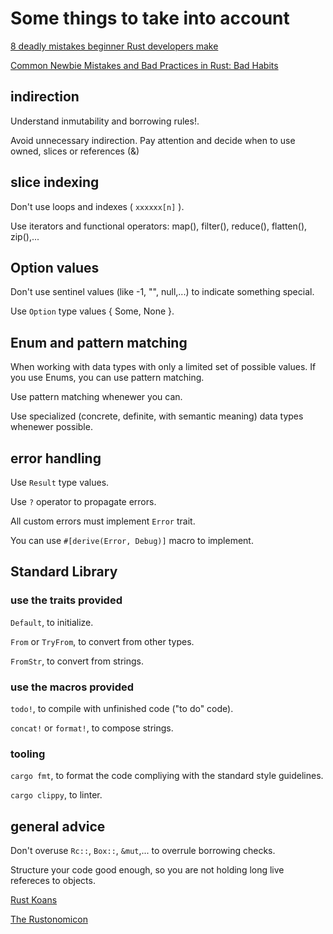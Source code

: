 # Some things to take into account

[8 deadly mistakes beginner Rust developers make](https://www.youtube.com/watch?v=PbR4ECFIckg)

[Common Newbie Mistakes and Bad Practices in Rust: Bad Habits](https://adventures.michaelfbryan.com/posts/rust-best-practices/bad-habits/)

## indirection

Understand inmutability and borrowing rules!.

Avoid unnecessary indirection. Pay attention and decide when to use owned, slices or references (&)

## slice indexing

Don't use loops and indexes ( `xxxxxx[n]` ).

Use iterators and functional operators: map(), filter(), reduce(), flatten(), zip(),...

## Option values

Don't use sentinel values (like -1, "", null,...) to indicate something special.

Use `Option` type values { Some, None }.

## Enum and pattern matching

When working with data types with only a limited set of possible values. If you use Enums, you can use pattern matching.

Use pattern matching whenewer you can.

Use specialized (concrete, definite, with semantic meaning) data types whenewer possible.

## error handling

Use `Result` type values.

Use `?` operator to propagate errors.

All custom errors must implement `Error` trait. 

You can use `#[derive(Error, Debug)]` macro to implement.

## Standard Library

### use the traits provided

`Default`, to initialize.

`From` or `TryFrom`, to convert from other types.

`FromStr`, to convert from strings.

### use the macros provided

`todo!`, to compile with unfinished code ("to do" code).

`concat!` or `format!`, to compose strings.

### tooling

`cargo fmt`, to format the code compliying with the standard style guidelines.

`cargo clippy`, to linter.

## general advice

Don't overuse `Rc::`, `Box::`, `&mut`,... to overrule borrowing checks.

Structure your code good enough, so you are not holding long live refereces to objects.

[Rust Koans](https://users.rust-lang.org/t/rust-koans/2408)

[The Rustonomicon](https://doc.rust-lang.org/nightly/nomicon/)
